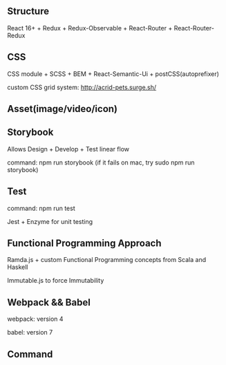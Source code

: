 


## Structure

React 16+ + Redux + Redux-Observable + React-Router + React-Router-Redux


## CSS

CSS module + SCSS + BEM + React-Semantic-Ui + postCSS(autoprefixer)

custom CSS grid system: http://acrid-pets.surge.sh/


## Asset(image/video/icon)




## Storybook

Allows Design + Develop + Test linear flow

command: npm run storybook (if it fails on mac, try sudo npm run storybook)

## Test

command: npm run test

Jest + Enzyme for unit testing

## Functional Programming Approach

Ramda.js + custom Functional Programming concepts from Scala and Haskell

Immutable.js to force Immutability

## Webpack && Babel

webpack: version 4

babel: version 7


## Command
